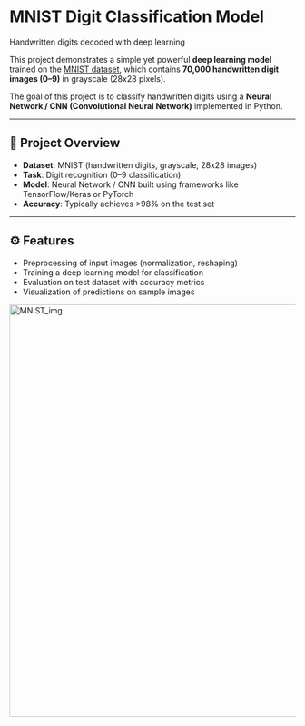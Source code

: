 # MNIST Digit Classification Model
Handwritten digits decoded with deep learning

This project demonstrates a simple yet powerful **deep learning model** trained on the [MNIST dataset](http://yann.lecun.com/exdb/mnist/), which contains **70,000 handwritten digit images (0–9)** in grayscale (28x28 pixels).  

The goal of this project is to classify handwritten digits using a **Neural Network / CNN (Convolutional Neural Network)** implemented in Python.

---

## 📌 Project Overview
- **Dataset**: MNIST (handwritten digits, grayscale, 28x28 images)  
- **Task**: Digit recognition (0–9 classification)  
- **Model**: Neural Network / CNN built using frameworks like TensorFlow/Keras or PyTorch  
- **Accuracy**: Typically achieves >98% on the test set  

---

## ⚙️ Features
- Preprocessing of input images (normalization, reshaping)  
- Training a deep learning model for classification  
- Evaluation on test dataset with accuracy metrics  
- Visualization of predictions on sample images  


<img width="517" height="726" alt="MNIST_img" src="https://github.com/user-attachments/assets/9c0af835-693c-451b-aa11-c452ac7dab1b" />

